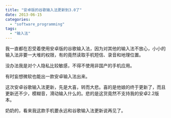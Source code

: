 ```yaml
---
title: "安卓版的谷歌输入法更新到3.0了"
date: 2013-06-15
categories: 
  - "software_programming"
tags: 
  - "输入法"
---
```


我一直都在忍受着使用安卓版的谷歌输入法，因为对其他的输入法不放心，小小的输入法非要一大堆的权限，有的竟然读取手机短信、录音和地理位置。

没办法我是对个人隐私比较敏感，不得不使用非国产的手机应用。

有时妄想微软也能出一款安卓输入法出来。

这次安卓谷歌输入法更新，先是大喜，转而大悲。喜的是他娘的终于更新了，而且更新还不少，模糊音，滑动输入什么的。悲的是这货竟然不支持我的安卓2.2版本。

奶奶的，看来我这款手机要永远和谷歌输入法更新说再见了。
